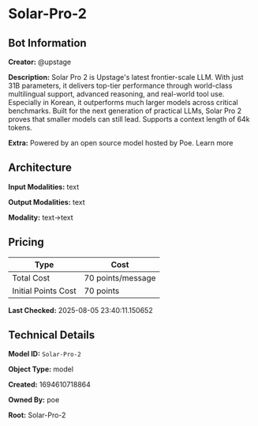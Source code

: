 # Solar-Pro-2

## Bot Information

**Creator:** @upstage

**Description:** Solar Pro 2 is Upstage's latest frontier-scale LLM. With just 31B parameters, it delivers top-tier performance through world-class multilingual support, advanced reasoning, and real-world tool use. Especially in Korean, it outperforms much larger models across critical benchmarks. Built for the next generation of practical LLMs, Solar Pro 2 proves that smaller models can still lead. Supports a context length of 64k tokens.

**Extra:** Powered by an open source model hosted by Poe. Learn more


## Architecture

**Input Modalities:** text

**Output Modalities:** text

**Modality:** text->text


## Pricing

| Type | Cost |
|------|------|
| Total Cost | 70 points/message |
| Initial Points Cost | 70 points |

**Last Checked:** 2025-08-05 23:40:11.150652


## Technical Details

**Model ID:** `Solar-Pro-2`

**Object Type:** model

**Created:** 1694610718864

**Owned By:** poe

**Root:** Solar-Pro-2
